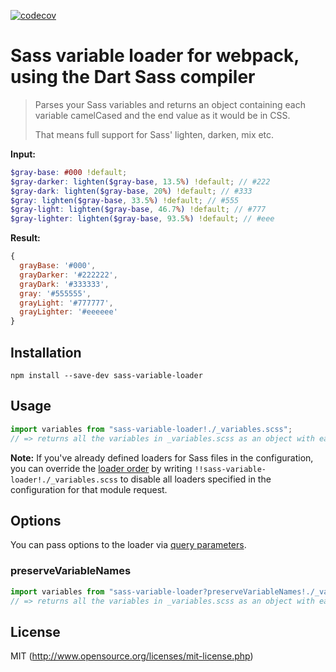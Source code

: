 [![codecov](https://codecov.io/gh/azcn2503/sass-variable-loader/branch/test/codecov/graph/badge.svg?token=5ICT5RAZ0J)](https://codecov.io/gh/azcn2503/sass-variable-loader)

# Sass variable loader for webpack, using the Dart Sass compiler

> Parses your Sass variables and returns an object containing each variable camelCased and the end value as it would be in CSS.
>
> That means full support for Sass' lighten, darken, mix etc.

**Input:**

```scss
$gray-base: #000 !default;
$gray-darker: lighten($gray-base, 13.5%) !default; // #222
$gray-dark: lighten($gray-base, 20%) !default; // #333
$gray: lighten($gray-base, 33.5%) !default; // #555
$gray-light: lighten($gray-base, 46.7%) !default; // #777
$gray-lighter: lighten($gray-base, 93.5%) !default; // #eee
```

**Result:**

```javascript
{
  grayBase: '#000',
  grayDarker: '#222222',
  grayDark: '#333333',
  gray: '#555555',
  grayLight: '#777777',
  grayLighter: '#eeeeee'
}
```

## Installation

`npm install --save-dev sass-variable-loader`

## Usage

```javascript
import variables from "sass-variable-loader!./_variables.scss";
// => returns all the variables in _variables.scss as an object with each variable name camelCased
```

**Note:** If you've already defined loaders for Sass files in the configuration, you can override the [loader order](https://webpack.github.io/docs/loaders.html#loader-order) by writing `!!sass-variable-loader!./_variables.scss` to disable all loaders specified in the configuration for that module request.

## Options

You can pass options to the loader via [query parameters](http://webpack.github.io/docs/using-loaders.html#query-parameters).

### preserveVariableNames

```javascript
import variables from "sass-variable-loader?preserveVariableNames!./_variables.scss";
// => returns all the variables in _variables.scss as an object with each variable name left intact
```

## License

MIT (http://www.opensource.org/licenses/mit-license.php)
